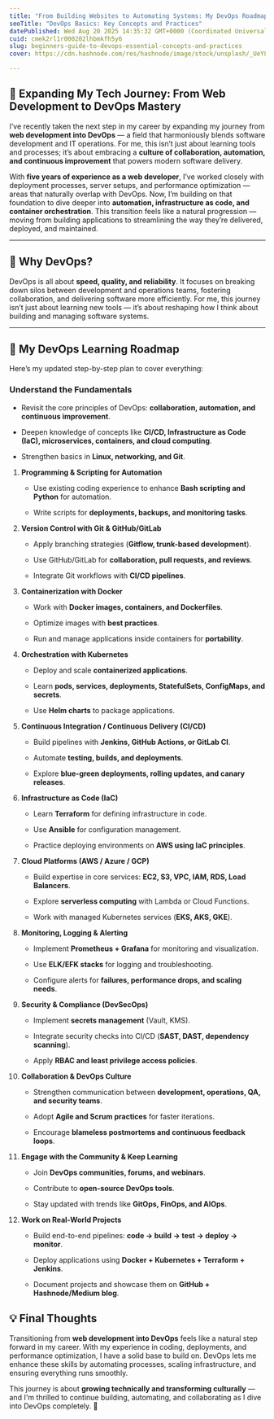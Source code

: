 ```yaml
---
title: "From Building Websites to Automating Systems: My DevOps Roadmap"
seoTitle: "DevOps Basics: Key Concepts and Practices"
datePublished: Wed Aug 20 2025 14:35:32 GMT+0000 (Coordinated Universal Time)
cuid: cmek2rl1r000202lhbmkfh5y6
slug: beginners-guide-to-devops-essential-concepts-and-practices
cover: https://cdn.hashnode.com/res/hashnode/image/stock/unsplash/_UeY8aTI6d0/upload/e635c7871e52dd5dfca1e509b69c46ab.jpeg

---
```


## 🚀 Expanding My Tech Journey: From Web Development to DevOps Mastery

I’ve recently taken the next step in my career by expanding my journey from **web development into DevOps** — a field that harmoniously blends software development and IT operations. For me, this isn’t just about learning tools and processes; it’s about embracing a **culture of collaboration, automation, and continuous improvement** that powers modern software delivery.

With **five years of experience as a web developer**, I’ve worked closely with deployment processes, server setups, and performance optimization — areas that naturally overlap with DevOps. Now, I’m building on that foundation to dive deeper into **automation, infrastructure as code, and container orchestration**. This transition feels like a natural progression — moving from building applications to streamlining the way they’re delivered, deployed, and maintained.

---

## 🌱 Why DevOps?

DevOps is all about **speed, quality, and reliability**. It focuses on breaking down silos between development and operations teams, fostering collaboration, and delivering software more efficiently. For me, this journey isn’t just about learning new tools — it’s about reshaping how I think about building and managing software systems.

---

## 🔑 My DevOps Learning Roadmap

Here’s my updated step-by-step plan to cover everything:

### **Understand the Fundamentals**

* Revisit the core principles of DevOps: **collaboration, automation, and continuous improvement**.
    
* Deepen knowledge of concepts like **CI/CD, Infrastructure as Code (IaC), microservices, containers, and cloud computing**.
    
* Strengthen basics in **Linux, networking, and Git**.
    

1. **Programming & Scripting for Automation**
    
    * Use existing coding experience to enhance **Bash scripting and Python** for automation.
        
    * Write scripts for **deployments, backups, and monitoring tasks**.
        
2. **Version Control with Git & GitHub/GitLab**
    
    * Apply branching strategies (**Gitflow, trunk-based development**).
        
    * Use GitHub/GitLab for **collaboration, pull requests, and reviews**.
        
    * Integrate Git workflows with **CI/CD pipelines**.
        
3. **Containerization with Docker**
    
    * Work with **Docker images, containers, and Dockerfiles**.
        
    * Optimize images with **best practices**.
        
    * Run and manage applications inside containers for **portability**.
        
4. **Orchestration with Kubernetes**
    
    * Deploy and scale **containerized applications**.
        
    * Learn **pods, services, deployments, StatefulSets, ConfigMaps, and secrets**.
        
    * Use **Helm charts** to package applications.
        
5. **Continuous Integration / Continuous Delivery (CI/CD)**
    
    * Build pipelines with **Jenkins, GitHub Actions, or GitLab CI**.
        
    * Automate **testing, builds, and deployments**.
        
    * Explore **blue-green deployments, rolling updates, and canary releases**.
        
6. **Infrastructure as Code (IaC)**
    
    * Learn **Terraform** for defining infrastructure in code.
        
    * Use **Ansible** for configuration management.
        
    * Practice deploying environments on **AWS using IaC principles**.
        
7. **Cloud Platforms (AWS / Azure / GCP)**
    
    * Build expertise in core services: **EC2, S3, VPC, IAM, RDS, Load Balancers**.
        
    * Explore **serverless computing** with Lambda or Cloud Functions.
        
    * Work with managed Kubernetes services (**EKS, AKS, GKE**).
        
8. **Monitoring, Logging & Alerting**
    
    * Implement **Prometheus + Grafana** for monitoring and visualization.
        
    * Use **ELK/EFK stacks** for logging and troubleshooting.
        
    * Configure alerts for **failures, performance drops, and scaling needs**.
        
9. **Security & Compliance (DevSecOps)**
    
    * Implement **secrets management** (Vault, KMS).
        
    * Integrate security checks into CI/CD (**SAST, DAST, dependency scanning**).
        
    * Apply **RBAC and least privilege access policies**.
        
10. **Collaboration & DevOps Culture**
    
    * Strengthen communication between **development, operations, QA, and security teams**.
        
    * Adopt **Agile and Scrum practices** for faster iterations.
        
    * Encourage **blameless postmortems and continuous feedback loops**.
        
11. **Engage with the Community & Keep Learning**
    
    * Join **DevOps communities, forums, and webinars**.
        
    * Contribute to **open-source DevOps tools**.
        
    * Stay updated with trends like **GitOps, FinOps, and AIOps**.
        
12. **Work on Real-World Projects**
    
    * Build end-to-end pipelines: **code → build → test → deploy → monitor**.
        
    * Deploy applications using **Docker + Kubernetes + Terraform + Jenkins**.
        
    * Document projects and showcase them on **GitHub + Hashnode/Medium blog**.
        

## 💡 Final Thoughts

Transitioning from **web development into DevOps** feels like a natural step forward in my career. With my experience in coding, deployments, and performance optimization, I have a solid base to build on. DevOps lets me enhance these skills by automating processes, scaling infrastructure, and ensuring everything runs smoothly.

This journey is about **growing technically and transforming culturally** — and I'm thrilled to continue building, automating, and collaborating as I dive into DevOps completely. 🚀